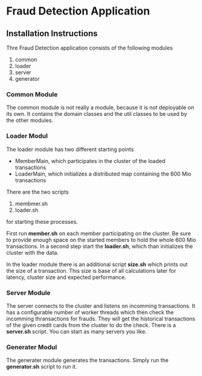 # Fraud Detection Application
## Installation Instructions
Thre Fraud Detection application consists of the following modules
1. common
1. loader
1. server
1. generator
### Common Module
The common module is not really a module, because it is not deployable on its own.
It contains the domain classes and the util classes to be used by the other modules.
### Loader Modul
The loader module has two different starting points
* MemberMain, which participates in the cluster of the loaded transactions
* LoaderMain, which initializes a distributed map containing the 600 Mio transactions

There are the two scripts
1. membmer.sh
1. loader.sh

for starting these processes.

First run **member.sh** on each member participating on the cluster. Be sure to provide enough space on the started members
to hold the whole 600 Mio transactions.
In a second step start the **loader.sh**, which than initializes the cluster with the data.

In the loader module there is an additional script **size.sh** which prints out the size of a transaction. This size is
base of all calculations later for latency, cluster size and expected performance.

### Server Module
The server connects to the cluster and listens on incomming transactions. It has a configurable number of worker threads
which then check the incomming thransactions for frauds. They will get the historical transactions of
the given credit cards from the cluster to do the check.
There is a **server.sh** script.
You can start as many servers you like.

### Generater Modul
The generater module generates the transactions. Simply run the **generator.sh** script to run it.
